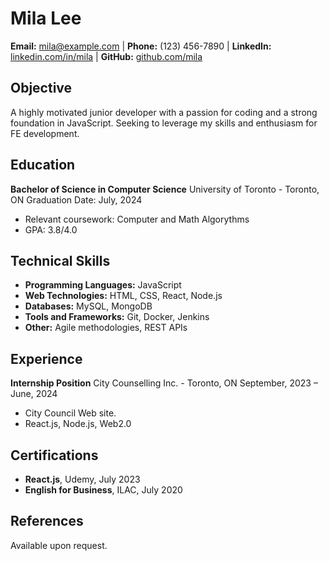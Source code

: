 # **Mila Lee**
**Email:** mila@example.com | **Phone:** (123) 456-7890 | **LinkedIn:** [linkedin.com/in/mila](https://linkedin.com/in/mila) | **GitHub:** [github.com/mila](https://github.com/mila)

## **Objective**
A highly motivated junior developer with a passion for coding and a strong foundation in JavaScript. Seeking to leverage my skills and enthusiasm for FE development.

## **Education**
**Bachelor of Science in Computer Science**
University of Toronto - Toronto, ON
Graduation Date: July, 2024
- Relevant coursework: Computer and Math Algorythms
- GPA: 3.8/4.0

## **Technical Skills**
- **Programming Languages:** JavaScript
- **Web Technologies:** HTML, CSS, React, Node.js
- **Databases:** MySQL, MongoDB
- **Tools and Frameworks:** Git, Docker, Jenkins
- **Other:** Agile methodologies, REST APIs

## **Experience**
**Internship Position**
City Counselling Inc. - Toronto, ON
September, 2023 – June, 2024
- City Council Web site.
- React.js, Node.js, Web2.0


## **Certifications**
- **React.js**, Udemy, July 2023
- **English for Business**, ILAC, July 2020

## **References**
Available upon request.
